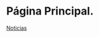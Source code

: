 <!DOCTYPE html>
<html lang="es">
<head>
    <meta charset="UTF-8">
    <meta name="viewport" content="width=device-width, initial-scale=1.0">
    <title>Página Principal</title>
</head>
<body>
    <h1>Página Principal.</h1>
    <a href="pagina_secundaria.html">Noticias</a>
</body>
</html>
